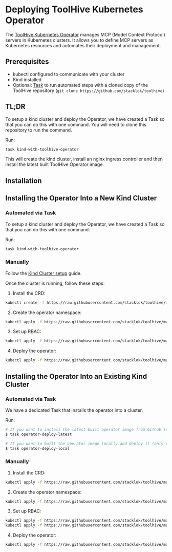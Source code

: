 # Deploying ToolHive Kubernetes Operator

The [ToolHive Kubernetes Operator](../../cmd/thv-operator/README.md) manages MCP (Model Context Protocol) servers in Kubernetes clusters. It allows you to define MCP servers as Kubernetes resources and automates their deployment and management.

## Prerequisites

- kubectl configured to communicate with your cluster
- Kind installed
- Optional: [Task](https://taskfile.dev/installation/) to run automated steps with a cloned copy of the ToolHive repository
  (`git clone https://github.com/stacklok/toolhive`)


## TL;DR

To setup a kind cluster and deploy the Operator, we have created a Task so that you can do this with one command. You will need to clone this repository to run the command.

Run:
```bash
task kind-with-toolhive-operator
```

This will create the kind cluster, install an nginx ingress controller and then install the latest built ToolHive Operator image.

## Installation

## Installing the Operator Into a New Kind Cluster

### Automated via Task

To setup a kind cluster and deploy the Operator, we have created a Task so that you can do this with one command.

Run:
```bash
task kind-with-toolhive-operator
```

### Manually

Follow the [Kind Cluster setup](./setup-kind-cluster.md#manual-setup-setup--destroy-a-local-kind-cluster) guide.

Once the cluster is running, follow these steps:

1. Install the CRD:

```bash
kubectl create -f https://raw.githubusercontent.com/stacklok/toolhive/main/deploy/operator/crds/toolhive.stacklok.dev_mcpservers.yaml
```

2. Create the operator namespace:

```bash
kubectl apply -f https://raw.githubusercontent.com/stacklok/toolhive/main/deploy/operator/namespace.yaml
```

3. Set up RBAC:

```bash
kubectl apply -f https://raw.githubusercontent.com/stacklok/toolhive/main/deploy/operator/toolhive_rbac.yaml
```

4. Deploy the operator:

```bash
kubectl apply -f https://raw.githubusercontent.com/stacklok/toolhive/main/deploy/operator/operator.yaml
```

## Installing the Operator Into an Existing Kind Cluster

### Automated via Task

We have a dedicated Task that installs the operator into a cluster.

Run:

```bash
# If you want to install the latest built operator image from Github (recommended)
$ task operator-deploy-latest

# If you want to built the operator image locally and deploy it (only recommended if you're doing development around the Operator)
$ task operator-deploy-local
```

### Manually

1. Install the CRD:

```bash
kubectl apply -f https://raw.githubusercontent.com/stacklok/toolhive/main/deploy/operator/crds/toolhive.stacklok.dev_mcpservers.yaml
```

2. Create the operator namespace:

```bash
kubectl apply -f https://raw.githubusercontent.com/stacklok/toolhive/main/deploy/operator/namespace.yaml
```

3. Set up RBAC:

```bash
kubectl apply -f https://raw.githubusercontent.com/stacklok/toolhive/main/deploy/operator/rbac.yaml
kubectl apply -f https://raw.githubusercontent.com/stacklok/toolhive/main/deploy/operator/toolhive_rbac.yaml
```

4. Deploy the operator:

```bash
kubectl apply -f https://raw.githubusercontent.com/stacklok/toolhive/main/deploy/operator/operator.yaml
```